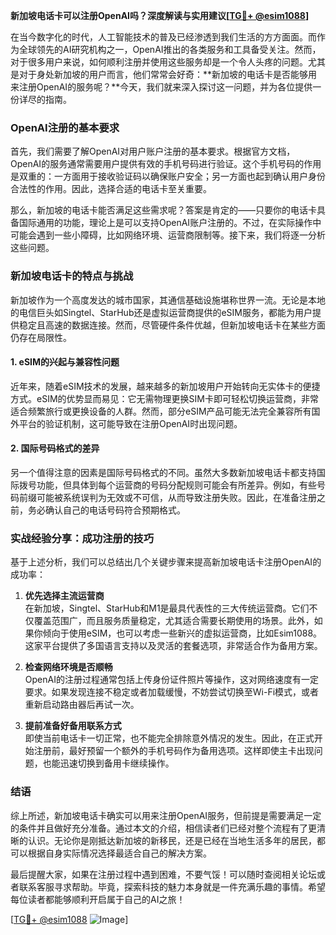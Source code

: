 **新加坡电话卡可以注册OpenAI吗？深度解读与实用建议[[TG💪+ @esim1088](https://t.me/s/esim1088)]**

在当今数字化的时代，人工智能技术的普及已经渗透到我们生活的方方面面。而作为全球领先的AI研究机构之一，OpenAI推出的各类服务和工具备受关注。然而，对于很多用户来说，如何顺利注册并使用这些服务却是一个令人头疼的问题。尤其是对于身处新加坡的用户而言，他们常常会好奇：**新加坡的电话卡是否能够用来注册OpenAI的服务呢？**今天，我们就来深入探讨这一问题，并为各位提供一份详尽的指南。

### OpenAI注册的基本要求

首先，我们需要了解OpenAI对用户账户注册的基本要求。根据官方文档，OpenAI的服务通常需要用户提供有效的手机号码进行验证。这个手机号码的作用是双重的：一方面用于接收验证码以确保账户安全；另一方面也起到确认用户身份合法性的作用。因此，选择合适的电话卡至关重要。

那么，新加坡的电话卡能否满足这些需求呢？答案是肯定的——只要你的电话卡具备国际通用的功能，理论上是可以支持OpenAI账户注册的。不过，在实际操作中可能会遇到一些小障碍，比如网络环境、运营商限制等。接下来，我们将逐一分析这些问题。

### 新加坡电话卡的特点与挑战

新加坡作为一个高度发达的城市国家，其通信基础设施堪称世界一流。无论是本地的电信巨头如Singtel、StarHub还是虚拟运营商提供的eSIM服务，都能为用户提供稳定且高速的数据连接。然而，尽管硬件条件优越，但新加坡电话卡在某些方面仍存在局限性。

#### 1. eSIM的兴起与兼容性问题
近年来，随着eSIM技术的发展，越来越多的新加坡用户开始转向无实体卡的便捷方式。eSIM的优势显而易见：它无需物理更换SIM卡即可轻松切换运营商，非常适合频繁旅行或更换设备的人群。然而，部分eSIM产品可能无法完全兼容所有国外平台的验证机制，这可能导致在注册OpenAI时出现问题。

#### 2. 国际号码格式的差异
另一个值得注意的因素是国际号码格式的不同。虽然大多数新加坡电话卡都支持国际拨号功能，但具体到每个运营商的号码分配规则可能会有所差异。例如，有些号码前缀可能被系统误判为无效或不可信，从而导致注册失败。因此，在准备注册之前，务必确认自己的电话号码符合预期格式。

### 实战经验分享：成功注册的技巧

基于上述分析，我们可以总结出几个关键步骤来提高新加坡电话卡注册OpenAI的成功率：

1. **优先选择主流运营商**  
   在新加坡，Singtel、StarHub和M1是最具代表性的三大传统运营商。它们不仅覆盖范围广，而且服务质量稳定，尤其适合需要长期使用的场景。此外，如果你倾向于使用eSIM，也可以考虑一些新兴的虚拟运营商，比如Esim1088。这家平台提供了多国语言支持以及灵活的套餐选项，非常适合作为备用方案。

2. **检查网络环境是否顺畅**  
   OpenAI的注册过程通常包括上传身份证件照片等操作，这对网络速度有一定要求。如果发现连接不稳定或者加载缓慢，不妨尝试切换至Wi-Fi模式，或者重新启动路由器后再试一次。

3. **提前准备好备用联系方式**  
   即使当前电话卡一切正常，也不能完全排除意外情况的发生。因此，在正式开始注册前，最好预留一个额外的手机号码作为备用选项。这样即使主卡出现问题，也能迅速切换到备用卡继续操作。

### 结语

综上所述，新加坡电话卡确实可以用来注册OpenAI服务，但前提是需要满足一定的条件并且做好充分准备。通过本文的介绍，相信读者们已经对整个流程有了更清晰的认识。无论你是刚抵达新加坡的新移民，还是已经在当地生活多年的居民，都可以根据自身实际情况选择最适合自己的解决方案。

最后提醒大家，如果在注册过程中遇到困难，不要气馁！可以随时查阅相关论坛或者联系客服寻求帮助。毕竟，探索科技的魅力本身就是一件充满乐趣的事情。希望每位读者都能够顺利开启属于自己的AI之旅！

[[TG💪+ @esim1088](https://t.me/s/esim1088) ![Image](https://i.postimg.cc/4NQfJmqS/Snipaste-2025-05-13-00-14-12.png)]